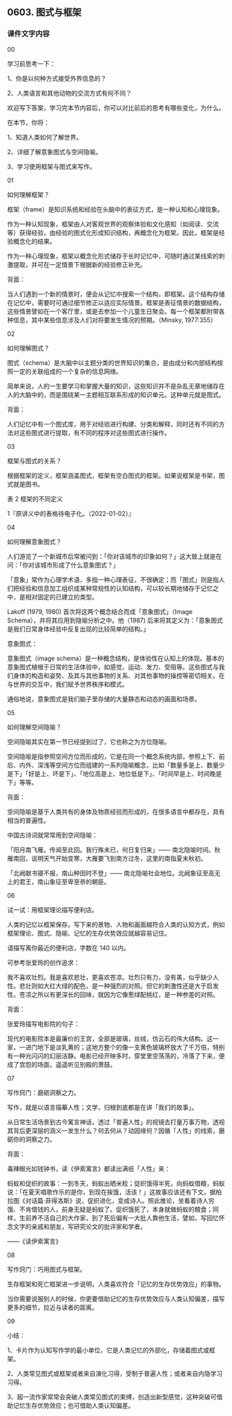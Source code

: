 ## 0603. 图式与框架

### 课件文字内容

00

学习前思考一下：

1、你是以何种方式接受外界信息的？

2、人类语言和其他动物的交流方式有何不同？

欢迎写下答案，学习完本节内容后，你可以对比前后的思考有哪些变化，为什么。

在本节，你将：

1、知道人类如何了解世界。

2、详细了解意象图式与空间隐喻。

3、学习使用框架与图式来写作。

01

如何理解框架？

框架（frame）是知识系统和经验在头脑中的表征方式，是一种认知和心理现象。

作为一种认知现象，框架由人对客观世界的观察体验和文化感知（如阅读、交流等）获得经验，由经验的图式化形成知识结构，再概念化为框架。因此，框架是经验概念化的结果。

作为一种心理现象，框架以概念化形式储存于长时记忆中，可随时通过某线索的刺激提取，并可在一定情景下根据新的经验修正补充。

背面：

当人们遇到一个新的情景时，便会从记忆中搜索一个结构，即框架。这个结构存储在记忆中，需要时可通过细节修正以适应实际情景。框架是表征情景的数据结构，这些情景譬如在一个客厅里，或是去参加一个儿童生日聚会。每一个框架都附带各种信息，其中某些信息涉及人们对将要发生情况的预期。（Minsky, 1977:355）

02

如何理解图式？

图式（schema）是大脑中以主题分类的世界知识的集合，是由成分和内部结构按照一定的关联组成的一个复杂的信息网络。

简单来说，人的一生要学习和掌握大量的知识，这些知识并不是杂乱无章地储存在人的大脑中的，而是围绕某一主题相互联系形成的知识单元。这种单元就是图式。

背面：

人们记忆中有一个图式库，用于对经验进行构建、分类和解释，同时还有不同的方法对这些图式进行提取，有不同的程序对这些图式进行操作。

03

框架与图式的关系？

根据框架的定义，框架涵盖图式，框架有空白图式的框架。如果说框架是书架，图式就是图书。

表 2 框架的不同定义

1『原讲义中的表格待电子化。（2022-01-02）』

04

如何理解意象图式？

人们游览了一个新城市后常被问到：「你对该城市的印象如何？」这大致上就是在问：「你对该城市形成了什么意象图式？」

「意象」常作为心理学术语，多指一种心理表征，不很确定；而「图式」则是指人们把经验和信息加工组织成某种常规性的认知结构，可以较长期地储存于记忆之中，是相对固定的已建立的类型。

Lakoff (1979, 1980) 首次将这两个概念结合而成「意象图式」（Image Schema），并将其应用到隐喻分析之中。他（1987) 后来将其定义为：「意象图式是我们日常身体经验中反复出现的比较简单的结构。」

意象图式：

意象图式（image schema）是一种概念结构，是体验性在认知上的体现。基本的意象图式植根于日常的生活体验中，如感觉、运动、发力、受阻等。这些图式与我们身体的构造和姿势、及其与其他事物的关系、对其他事物的操控等密切相关。在与世界的交互中，我们赋予世界秩序和模式。

通俗地说，意象图式是我们脑子里存储的大量静态和动态的画面和场景。

05

如何理解空间隐喻？

空间隐喻其实在第一节已经提到过了，它也称之为方位隐喻。

空间隐喻是指参照空间方位而形成的，它是在同一个概念系统内部，参照上下、前后、内外、深浅等空间方位而组建的一系列隐喻概念，比如「数量多是上、数量少是下」「好是上、坏是下」、「地位高是上、地位低是下」、「时间早是上、时间晚是下」等等。

背面：

空间隐喻是基于人类共有的身体及物质经验而形成的，在很多语言中都存在，具有相当的普遍性。

中国古诗词就常常用到空间隐喻：

「阳月南飞雁，传闻至此回。我行殊未已，何日复归来」—— 南北隐喻时间。秋雁南回，说明天气开始变寒，大雁要飞到南方过冬，这里的南指夏末秋初。

「北阙献书寝不报，南山种田时不登」—— 南北隐喻社会地位。北阙象征至高无上的君王，南山象征至卑至恭的朝臣。

06

试一试：用框架理论描写便利店。

人类的记忆以框架保存。写下来的景物、人物和画面越符合人类的认知方式，例如框架理论、图式、隐喻、记忆的生存优势效应就越容易记住。

请描写离你最近的便利店，字数在 140 以内。

可参考张爱玲的创作追求：

我不喜欢壮烈。我是喜欢悲壮，更喜欢苍凉。壮烈只有力，没有美，似乎缺少人性。悲壮则如大红大绿的配色，是一种强烈的对照。但它的刺激性还是大于启发性。苍凉之所以有更深长的回味，就因为它像葱绿配桃红，是一种参差的对照。

背面：

张爱玲描写电影院的句子：

现代的电影院本是最廉价的王宫，全部是玻璃，丝绒，仿云石的伟大结构。这一家，一进门地下是淡乳黄的；这地方整个的像一支黄色玻璃杯放大了千万倍，特别有一种光闪闪的幻丽洁静。电影已经开映多时，穿堂里空荡荡的，冷落了下来，便成了宫怨的场面，遥遥听见别殿的萧鼓。

07

写作窍门：磨砺洞察之力。

写作，就是以语言描摹人性；文学，归根到底都是在讲「我们的故事」。

从日常生活场景到古今寓言神话，透过「普遍人性」的视镜去打量万事万物，透视其背后更深层的涵义一发生什么？何去何从？动因缘何？因循「人性」的线索，磨砺你的洞察之力。

背面：

毒辣眼光如钱钟书，读《伊索寓言》都读出满纸「人性」来：

蚂蚁和促织的故事：一到冬天，蚂蚁出晒米粒；促织饿得半死，向蚂蚁借粮，蚂蚁说：「在夏天唱歌作乐的是你，到现在挨饿，活该！」这故事应该还有下文。据柏拉图《对话篇·菲得洛斯》说，促织进化，变成诗人。照此推论，坐看着诗人穷饿、不肯借钱的人，前身无疑是蚂蚁了。促织饿死了，本身就做蚂蚁的粮食；同样，生前养不活自己的大作家，到了死后偏有一大批人靠他生活，譬如，写回忆怀念文字的亲戚和朋友，写研究论文的批评家和学者。

——《读伊索寓言》

08

写作窍门：巧用图式与框架。

生存框架和死亡框架进一步说明，人类喜欢符合「记忆的生存优势效应」的事物。

当你需要说服别人的时候，你更要借助记忆的生存优势效应与人类认知偏差，描写更多的细节，拉近与读者的距离。

09

小结：

1、卡片作为认知写作学的最小单位，它是人类记忆的外部化，存储着图式或框架。

2、人类常见图式或框架或者来自演化习得，受制于普遍人性；或者来自内隐学习习得。

3、超一流作家常常会突破人类常见图式的束缚，创造出新型感觉，这种突破可借助记忆生存优势效应；也可借助人类认知偏差。
















